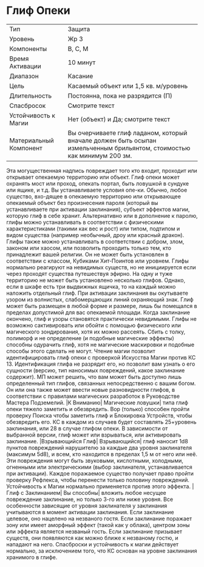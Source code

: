 
# Глиф Опеки

| | |
|---|---|
|Тип|Защита|
|Уровень| Жр 3|
|Компоненты| В, С, М|
|Время Активации| 10 минут|
|Диапазон| Касание|
|Цель| Касаемый объект или 1,5 кв. м/уровень|
|Длительность| Постоянна, пока не разрядится (П)|
|Спасбросок| Смотрите текст|
|Устойчивость к Магии| Нет (объект) и Да; смотрите текст|
|Материальный Компонент| Вы очерчиваете глиф ладаном, который вначале должен быть осыпан измельченным брильянтом, стоимостью как минимум 200 зм.|

Эта могущественная надпись повреждает того кто входит, проходит или открывает опекаемую территорию или объект. Глиф опеки может охранять мост или проход, опекать портал, быть ловушкой в сундуке или ящике, и т.д. Вы устанавливаете условия опе-ки. Обычно, любое существо, вхо-дящее в опекаемую территорию или открывающее опекаемый объект без произнесения пароля (который вы устанавливаете при активации заклинания), субъект эффектов магии, которую глиф в себе хранит. Альтернативно или в дополнение к паролю, глифы можно устанавливать в соответствии с физическими характеристиками (такими как вес и рост) или типом, подтипом и видом существа (например необычный, дроу или красный дракон). Глифы также можно устанавливать в соответствии с добром, злом, законом или хаосом, или позволить проходить только тем, кто принадлежит вашей религии. Он не может быть установлен в соответствии с классом, Кубиками Хит-Поинтов или уровнем. Глифы нормально реагируют на невидимых существ, но не инициируется если через проходят существа путешествуя эфирно. На одну и туже территорию не может быть установлено несколько глифов. Однако, если в шкафе есть три выдвижных ящичка, то на каждый можно наложить отдельный глиф. При активации заклинания вы окутываете узором из волнистых, слабомерцающих линий охраняющий знак. Глиф может быть размещен в любой форме и размере, лишь бы помещался в пределах допустимой для вас опекаемой площади. Когда заклинание окончено, глиф и узоры становятся практически невидимыми. Глифы не возможно сактивировать или обойти с помощью физического или магического зондирования, хотя их можно рассеять. Сбить с толку, полиморф и не определение (и подобные магические эффекты) способны одурачить глиф, хотя не магические маскировки и подобные способы этого сделать не могут. Чтение магии позволит идентифицировать глиф опеки с проверкой Искусства Магии против КС 13. Идентификация глифа не разрядит его, но позволит вам узнать о его сущности (версию, тип наносимых повреждений, какое заклинание содержит). МП может решить, что вам может быть доступно лишь определенный тип глифов, связанных непосредственно с вашим богом. Он или она также может ввести новые разновидности глифов, в соответствии с правилами магических разработок в Руководстве Мастера Подземелий. |К Вниманию| Магические ловушки| типа глиф опеки тяжело заметить и обезвредить. Вор (только) способен пройти проверку Поиска чтобы заметить глиф и Блокировка Устройств, чтобы обезвредить его. КС в каждом из случаев будет составлять 25+уровень заклинания, или 28 в случае глифом опеки. В зависимости от выбранной версии, глиф может или взрываться, или активировать заклинание. |Взрывающийся Глиф| Взрывающийся| глиф наносит 1d8 пунктов повреждений нарушителю за каждые два уровня заклинателя (максимум 5d8), и всем, кто находится в пределах 1,5 м от него или неё. Эти повреждения могут быть звуковыми, кислотными, холодными, огненными или электрическими (выбор заклинателя, устанавливается при активации). Каждое поражаемое существо получает право пройти проверку Рефлекса, чтобы перенести только половину повреждений. Устойчивость к Магии нормально применяется против этого эффекта. |Глиф с Заклинанием| Вы способны| вложить любое несущее повреждение заклинание, но только 3-го или ниже уровня. Все особенности зависящие от уровня заклинателя у заклинания учитываются в момент активации заклинания. Если заклинание целевое, оно нацелено на незваного гостя. Если заклинание поражает зону или имеет аморфный эффект (такой как у облака), центром зоны или эффекта является незваный гость. Если заклинание призывает существ, они появляются как можно ближе к незваному гостю, и нападают на него. Спасброски и устойчивость к магии действует нормально, за исключением того, что КС основан на уровне заклинания хранимого в глифе.



